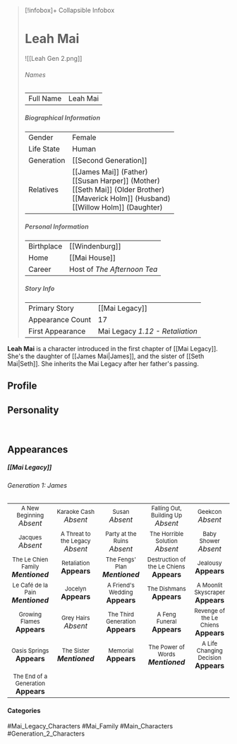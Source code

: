 > [!infobox]+ Collapsible Infobox
> # Leah Mai
> ![[Leah Gen 2.png]]
> ###### Names 
> |  |  | 
> | ---- | ---- | 
> | Full Name | Leah Mai | 
>
> ##### Biographical Information
> |  |  | 
> | ---- | ---- | 
> | Gender | Female | 
> | Life State | Human |
> | Generation | [[Second Generation]] |
> | Relatives |[[James Mai]] (Father)<br>[[Susan Harper]] (Mother)<br>[[Seth Mai]] (Older Brother)<br>[[Maverick Holm]] (Husband)<br>[[Willow Holm]] (Daughter)
> 
> ##### Personal Information
> |  |  | 
> | ---- | ---- | 
> | Birthplace |[[Windenburg]]| 
> | Home |[[Mai House]]| 
> | Career | Host of *The Afternoon Tea* | 
> 
> ##### Story Info
> |  |  | 
> | ---- | ---- | 
> | Primary Story | [[Mai Legacy]] | 
> | Appearance Count | 17 | 
> | First Appearance | Mai Legacy *1.12 - Retaliation*

**Leah Mai** is a character introduced in the first chapter of [[Mai Legacy]]. She's the daughter of [[James Mai|James]], and the sister of [[Seth Mai|Seth]]. She inherits the Mai Legacy after her father's passing.

## Profile

## Personality

<br style="clear:both; margin: 0; padding: 0" />

## Appearances
##### [[Mai Legacy]]
###### Generation 1: James
|                                                                       |     |     |     |     |
| --------------------------------------------------------------------- | --- | --- | --- | --- |
| <center><font size=2>A New Beginning<br><font size=3>*Absent*  | <center><font size=2>Karaoke Cash<br><font size=3>*Absent* | <center><font size=2>Susan<br><font size=3>*Absent* | <center><font size=2>Falling Out, Building Up<br><font size=3>*Absent*| <center><font size=2>Geekcon<br><font size=3>*Absent* |
| <center><font size=2>Jacques<br><font size=3>*Absent*  | <center><font size=2>A Threat to the Legacy<br><font size=3>*Absent* | <center><font size=2>Party at the Ruins<br><font size=3>*Absent* | <center><font size=2>The Horrible Solution<br><font size=3>*Absent*| <center><font size=2>Baby Shower<br><font size=3>*Absent* |
| <center><font size=2>The Le Chien Family<br><font size=3>***Mentioned***  | <center><font size=2>Retaliation<br><font size=3>**Appears**| <center><font size=2>The Fengs' Plan<br><font size=3>***Mentioned*** | <center><font size=2>Destruction of the Le Chiens<br><font size=3>**Appears**| <center><font size=2>Jealousy<br><font size=3>**Appears** |
| <center><font size=2>Le Café de la Pain<br><font size=3>***Mentioned***  | <center><font size=2>Jocelyn<br><font size=3>**Appears** | <center><font size=2>A Friend's Wedding<br><font size=3>**Appears** | <center><font size=2>The Dishmans<br><font size=3>**Appears** | <center><font size=2>A Moonlit Skyscraper<br><font size=3>**Appears** |
| <center><font size=2>Growing Flames<br><font size=3>**Appears**  | <center><font size=2>Grey Hairs<br><font size=3>*Absent* | <center><font size=2>The Third Generation<br><font size=3>**Appears** | <center><font size=2>A Feng Funeral<br><font size=3>**Appears** | <center><font size=2>Revenge of the Le Chiens<br><font size=3>**Appears** |
| <center><font size=2>Oasis Springs<br><font size=3>**Appears**  | <center><font size=2>The Sister<br><font size=3>***Mentioned***| <center><font size=2>Memorial<br><font size=3>**Appears** | <center><font size=2>The Power of Words<br><font size=3>***Mentioned***| <center><font size=2>A Life Changing Decision<br><font size=3>**Appears** |
| <center><font size=2>The End of a Generation<br><font size=3>**Appears**  |

#### Categories
#Mai_Legacy_Characters #Mai_Family #Main_Characters #Generation_2_Characters